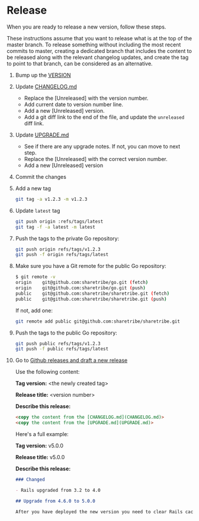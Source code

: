 # Release

When you are ready to release a new version, follow these steps.

These instructions assume that you want to release what is at the top of the master branch. To release something without including the most recent commits to master, creating a dedicated branch that includes the content to be released along with the relevant changelog updates, and create the tag to point to that branch, can be considered as an alternative.

1.  Bump up the [VERSION](VERSION)

1.  Update [CHANGELOG.md](CHANGELOG.md)

    * Replace the \[Unreleased\] with the version number.
    * Add current date to version number line.
    * Add a new \[Unreleased\] version.
    * Add a git diff link to the end of the file, and update the `unreleased` diff link.

1.  Update [UPGRADE.md](UPGRADE.md)

    * See if there are any upgrade notes. If not, you can move to next step.
    * Replace the \[Unreleased\] with the correct version number.
    * Add a new \[Unreleased\] version

1.  Commit the changes

1.  Add a new tag

    ```bash
    git tag -a v1.2.3 -m v1.2.3
    ```

1.  Update `latest` tag

    ```bash
    git push origin :refs/tags/latest
    git tag -f -a latest -m latest
    ```
	
1.  Push the tags to the private Go repository:

    ```bash
    git push origin refs/tags/v1.2.3
    git push -f origin refs/tags/latest
    ```
    
1.  Make sure you have a Git remote for the public Go repository:

    ```bash
    $ git remote -v
    origin    git@github.com:sharetribe/go.git (fetch)
    origin    git@github.com:sharetribe/go.git (push)
    public    git@github.com:sharetribe/sharetribe.git (fetch)
    public    git@github.com:sharetribe/sharetribe.git (push)
    ```
    
    If not, add one:
    
    ```bash
    git remote add public git@github.com:sharetribe/sharetribe.git
    ```

1.  Push the tags to the public Go repository:

    ```bash
    git push public refs/tags/v1.2.3
    git push -f public refs/tags/latest
    ```

1.  Go to [Github releases and draft a new release](https://github.com/sharetribe/sharetribe/releases/new)

    Use the following content:

    **Tag version:** \<the newly created tag\>

    **Release title:** \<version number\>

    **Describe this release:**

    ```markdown
    <copy the content from the [CHANGELOG.md](CHANGELOG.md)>
    <copy the content from the [UPGRADE.md](UPGRADE.md)>
    ```

    Here's a full example:

    **Tag version:** v5.0.0

    **Release title:** v5.0.0

    **Describe this release:**

    ```markdown
    ### Changed

    - Rails upgraded from 3.2 to 4.0

    ## Upgrade from 4.6.0 to 5.0.0

    After you have deployed the new version you need to clear Rails cache by running to following command in your production application Rails console:
    ```
